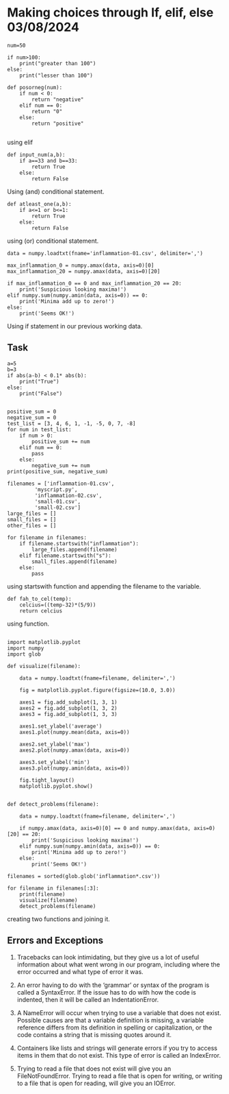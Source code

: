 # Making choices through If, elif, else                                           03/08/2024


```
num=50

if num>100:
    print("greater than 100")
else:
    print("lesser than 100")

```

```
def posorneg(num):
    if num < 0:
        return "negative"
    elif num == 0:
        return "0"
    else:
        return "positive"


```
using elif 

```
def input_num(a,b):
    if a==33 and b==33:
        return True
    else:
        return False

```

Using (and) conditional statement.

```
def atleast_one(a,b):
    if a<=1 or b<=1:
        return True
    else:
        return False

```

using (or) conditional statement.

```
data = numpy.loadtxt(fname='inflammation-01.csv', delimiter=',')

max_inflammation_0 = numpy.amax(data, axis=0)[0]
max_inflammation_20 = numpy.amax(data, axis=0)[20]

if max_inflammation_0 == 0 and max_inflammation_20 == 20:
    print('Suspicious looking maxima!')
elif numpy.sum(numpy.amin(data, axis=0)) == 0:
    print('Minima add up to zero!')
else:
    print('Seems OK!')

```
Using if statement in our previous working data.


## Task


```
a=5
b=3
if abs(a-b) < 0.1* abs(b):
    print("True")
else:
    print("False")

```

```

positive_sum = 0
negative_sum = 0
test_list = [3, 4, 6, 1, -1, -5, 0, 7, -8]
for num in test_list:
    if num > 0:
        positive_sum += num
    elif num == 0:
        pass
    else:
        negative_sum += num
print(positive_sum, negative_sum)

```


```
filenames = ['inflammation-01.csv',
         'myscript.py',
         'inflammation-02.csv',
         'small-01.csv',
         'small-02.csv']
large_files = []
small_files = []
other_files = []

for filename in filenames:
    if filename.startswith("inflammation"):
        large_files.append(filename)
    elif filename.startswith("s"):
        small_files.append(filename)
    else:
        pass
```
using startswith function and appending the filename to the variable.

```
def fah_to_cel(temp):
    celcius=((temp-32)*(5/9))
    return celcius

```
using function.


```

import matplotlib.pyplot
import numpy
import glob

def visualize(filename):

    data = numpy.loadtxt(fname=filename, delimiter=',')

    fig = matplotlib.pyplot.figure(figsize=(10.0, 3.0))

    axes1 = fig.add_subplot(1, 3, 1)
    axes2 = fig.add_subplot(1, 3, 2)
    axes3 = fig.add_subplot(1, 3, 3)

    axes1.set_ylabel('average')
    axes1.plot(numpy.mean(data, axis=0))

    axes2.set_ylabel('max')
    axes2.plot(numpy.amax(data, axis=0))

    axes3.set_ylabel('min')
    axes3.plot(numpy.amin(data, axis=0))

    fig.tight_layout()
    matplotlib.pyplot.show()

```
```

def detect_problems(filename):

    data = numpy.loadtxt(fname=filename, delimiter=',')

    if numpy.amax(data, axis=0)[0] == 0 and numpy.amax(data, axis=0)[20] == 20:
        print('Suspicious looking maxima!')
    elif numpy.sum(numpy.amin(data, axis=0)) == 0:
        print('Minima add up to zero!')
    else:
        print('Seems OK!')

```
```
filenames = sorted(glob.glob('inflammation*.csv'))

for filename in filenames[:3]:
    print(filename)
    visualize(filename)
    detect_problems(filename)

```
creating two functions and joining it.


## Errors and Exceptions 


1. Tracebacks can look intimidating, but they give us a lot of useful information about what went wrong in our program, including where the error occurred and what type of error it was.
    
2. An error having to do with the ‘grammar’ or syntax of the program is called a SyntaxError. If the issue has to do with how the code is indented, then it will be called an IndentationError.
    
3. A NameError will occur when trying to use a variable that does not exist. Possible causes are that a variable definition is missing, a variable reference differs from its definition in spelling or capitalization, or the code contains a string that is missing quotes around it.
    
4. Containers like lists and strings will generate errors if you try to access items in them that do not exist. This type of error is called an IndexError.
    
5. Trying to read a file that does not exist will give you an FileNotFoundError. Trying to read a file that is open for writing, or writing to a file that is open for reading, will give you an IOError.

